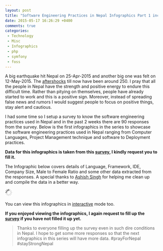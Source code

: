 ```yaml
---
layout: post
title: "Software Engineering Practices in Nepal Infographics Part 1 includes Languages, Frameworks, IDEs etc"
date: 2015-05-17 16:26:29 +0400
comments: true
categories:
 - Technology
 - Misc
 - Infographics
 - php
 - symfony
 - foss
---
```


A big earthquake hit Nepal on 25-Apr-2015 and another big one was felt on 12-May-2015. The [aftershocks](http://seismonepal.gov.np/) till now have been around 250. I pray that all the people in Nepal have the strength and positive energy to endure this difficult time. Rather than pitying on themselves, people have already started to work and this is a positive sign. Moreover, instead of spreading false news and rumors I would suggest people to focus on positive things, stay alert and cautious.

I had some time so I setup a survey to know the software engineering practices used in Nepal and in the past 2 weeks there are 90 responses from the survey.  Below is the first infographics in the series to showcase the software engineering practices used in Nepal ranging from Computer Languages, Project Management technique and software to Deployment practices. 

**Data for this infographics is taken from this [survey](http://bit.ly/nep-dev-survey), I kindly request you to fill it.**

The Infographic below covers details of Language, Framework, IDE, Company Size, Male to Female Ratio and some other data extracted from the responses. A special thanks to [Ashish Singh](http://bit.ly/ashish-singh-blog) for helping me clean up and compile the data in a better way.
<!-- more -->

<img class="center" src="/images/generic/loading.gif" data-echo="/images/sw-eng-np-infographics-part01/Software_Engineering_Nepal_Mid_2015_Part01.png" title="Software Engineering Practices in Nepal Infographics Part 1" alt="Software Engineering Practices in Nepal Infographics Part 1">

You can view this infographics in [interactive](http://bit.ly/1EPE37N) mode too.

**If you enjoyed viewing the infographics, I again request to fill up the [survey](http://bit.ly/nep-dev-survey) if you have not filled it up yet.**
  
> Thanks to everyone filling up the survey even in such dire conditions in Nepal. I hope to get some more responses so that the next infographics in this series will have more data. #prayForNepal #stayStrongNepal
